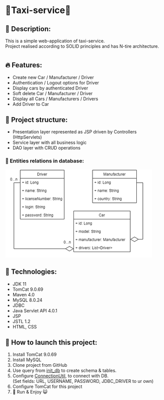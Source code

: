 <h1>🚕Taxi-service🚕 </h1>
<h2>📝 Description:</h2>
This is a simple web-application of taxi-service. <br>
Project realised according to SOLID principles and has N-tire architecture. <br>

# <h2>🔥 Features:</h2>
* Create new Car / Manufacturer / Driver
* Authentication / Logout options for Driver
* Display cars by authenticated Driver
* Soft delete Car / Manufacturer / Driver
* Display all Cars / Manufacturers / Drivers
* Add Driver to Car

## <h2>🎫 Project structure:</h2>
* Presentation layer represented as JSP driven by Controllers (HttpServlets)
* Service layer with all business logic
* DAO layer with CRUD operations
<h3>📌 Entities relations in database: </h3>
<img src="img/relations.png">

## <h2>‍🔧 Technologies:</h2>
* JDK 11
* TomCat 9.0.69
* Maven 4.0
* MySQL 8.0.24
* JDBC
* Java Servlet API 4.0.1
* JSP
* JSTL 1.2
* HTML, CSS

## <h2>🚀 How to launch this project:</h2>
1. Install TomCat 9.0.69
2. Install MySQL
3. Clone project from GitHub
4. Use query from [init_db](src/main/java/taxi/util/ConnectionUtil.java) to create schema & tables.
5. Configure [ConnectionUtil](src/main/java/taxi/util/ConnectionUtil.java), to connect with DB. <br>
(Set fields: URL, USERNAME, PASSWORD, JDBC_DRIVER to ur own)
6. Configure TomCat for this project
7. 🚀 Run & Enjoy 😺 
